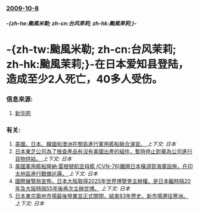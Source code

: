 ### [2009-10-8](/news/2009/10/8/index.md)

##### -{zh-tw:颱風米勒; zh-cn:台风茉莉; zh-hk:颱風茉莉;}-
#  -{zh-tw:颱風米勒; zh-cn:台风茉莉; zh-hk:颱風茉莉;}-在日本爱知县登陆，造成至少2人死亡，40多人受伤。




### 信息来源:

1. [新华网](http://news.xinhuanet.com/world/2009-10/08/content_12193657.htm)

### 有关:

1. [美國、日本、韓國和澳洲在關島進行軍用艦船聯合演習。 ](/news/2019/05/23/美國-日本-韓國和澳洲在關島進行軍用艦船聯合演習.md) _上下文: 日本_
2. [日本東芝公司為了檢查產品有沒有美國出產的組件，暫時停止對華為公司進行貨物供給。 ](/news/2019/05/23/日本東芝公司為了檢查產品有沒有美國出產的組件-暫時停止對華為公司進行貨物供給.md) _上下文: 日本_
3. [美國軍用艦船隆納·雷根號航空母艦 (CVN-76)離開日本橫須賀海軍設施，在印太地區進行戰備巡邏。 ](/news/2019/05/22/美國軍用艦船隆納-雷根號航空母艦-CVN-76-離開日本橫須賀海軍設施-在印太地區進行戰備巡邏.md) _上下文: 日本_
4. [國際展覽局宣佈，日本大阪取得2025年世界博覽會主辦權。是日本繼時隔20年及大阪時隔55年後再次主辦世博。](/news/2018/11/24/國際展覽局宣佈-日本大阪取得2025年世界博覽會主辦權-是日本繼時隔20年及大阪時隔55年後再次主辦世博.md) _上下文: 日本_
5. [日本東京築地市場最後營業並正式關閉，結束83年歷史。新市場遷往豐洲。 ](/news/2018/10/6/日本東京築地市場最後營業並正式關閉-結束83年歷史-新市場遷往豐洲.md) _上下文: 日本_
